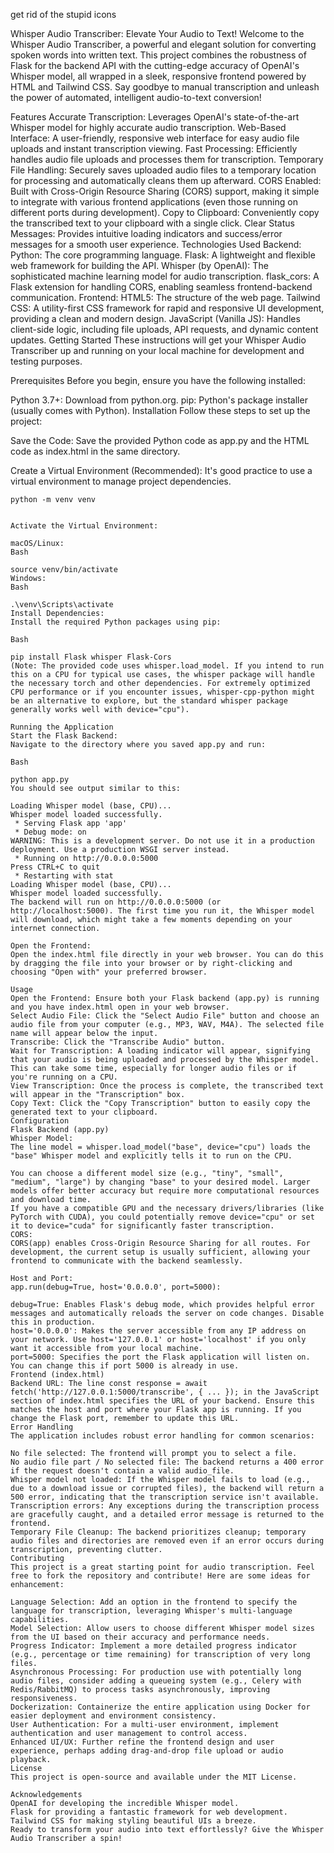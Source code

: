 get rid of the stupid icons


Whisper Audio Transcriber: Elevate Your Audio to Text!
Welcome to the Whisper Audio Transcriber, a powerful and elegant solution for converting spoken words into written text. This project combines the robustness of Flask for the backend API with the cutting-edge accuracy of OpenAI's Whisper model, all wrapped in a sleek, responsive frontend powered by HTML and Tailwind CSS. Say goodbye to manual transcription and unleash the power of automated, intelligent audio-to-text conversion!

Features
Accurate Transcription: Leverages OpenAI's state-of-the-art Whisper model for highly accurate audio transcription.
Web-Based Interface: A user-friendly, responsive web interface for easy audio file uploads and instant transcription viewing.
Fast Processing: Efficiently handles audio file uploads and processes them for transcription.
Temporary File Handling: Securely saves uploaded audio files to a temporary location for processing and automatically cleans them up afterward.
CORS Enabled: Built with Cross-Origin Resource Sharing (CORS) support, making it simple to integrate with various frontend applications (even those running on different ports during development).
Copy to Clipboard: Conveniently copy the transcribed text to your clipboard with a single click.
Clear Status Messages: Provides intuitive loading indicators and success/error messages for a smooth user experience.
Technologies Used
Backend:
Python: The core programming language.
Flask: A lightweight and flexible web framework for building the API.
Whisper (by OpenAI): The sophisticated machine learning model for audio transcription.
flask_cors: A Flask extension for handling CORS, enabling seamless frontend-backend communication.
Frontend:
HTML5: The structure of the web page.
Tailwind CSS: A utility-first CSS framework for rapid and responsive UI development, providing a clean and modern design.
JavaScript (Vanilla JS): Handles client-side logic, including file uploads, API requests, and dynamic content updates.
Getting Started
These instructions will get your Whisper Audio Transcriber up and running on your local machine for development and testing purposes.

Prerequisites
Before you begin, ensure you have the following installed:

Python 3.7+: Download from python.org.
pip: Python's package installer (usually comes with Python).
Installation
Follow these steps to set up the project:

Save the Code: Save the provided Python code as app.py and the HTML code as index.html in the same directory.

Create a Virtual Environment (Recommended):
It's good practice to use a virtual environment to manage project dependencies.

    python -m venv venv
```

Activate the Virtual Environment:

macOS/Linux:
Bash

source venv/bin/activate
Windows:
Bash

.\venv\Scripts\activate
Install Dependencies:
Install the required Python packages using pip:

Bash

pip install Flask whisper Flask-Cors
(Note: The provided code uses whisper.load_model. If you intend to run this on a CPU for typical use cases, the whisper package will handle the necessary torch and other dependencies. For extremely optimized CPU performance or if you encounter issues, whisper-cpp-python might be an alternative to explore, but the standard whisper package generally works well with device="cpu").

Running the Application
Start the Flask Backend:
Navigate to the directory where you saved app.py and run:

Bash

python app.py
You should see output similar to this:

Loading Whisper model (base, CPU)...
Whisper model loaded successfully.
 * Serving Flask app 'app'
 * Debug mode: on
WARNING: This is a development server. Do not use it in a production deployment. Use a production WSGI server instead.
 * Running on http://0.0.0.0:5000
Press CTRL+C to quit
 * Restarting with stat
Loading Whisper model (base, CPU)...
Whisper model loaded successfully.
The backend will run on http://0.0.0.0:5000 (or http://localhost:5000). The first time you run it, the Whisper model will download, which might take a few moments depending on your internet connection.

Open the Frontend:
Open the index.html file directly in your web browser. You can do this by dragging the file into your browser or by right-clicking and choosing "Open with" your preferred browser.

Usage
Open the Frontend: Ensure both your Flask backend (app.py) is running and you have index.html open in your web browser.
Select Audio File: Click the "Select Audio File" button and choose an audio file from your computer (e.g., MP3, WAV, M4A). The selected file name will appear below the input.
Transcribe: Click the "Transcribe Audio" button.
Wait for Transcription: A loading indicator will appear, signifying that your audio is being uploaded and processed by the Whisper model. This can take some time, especially for longer audio files or if you're running on a CPU.
View Transcription: Once the process is complete, the transcribed text will appear in the "Transcription" box.
Copy Text: Click the "Copy Transcription" button to easily copy the generated text to your clipboard.
Configuration
Flask Backend (app.py)
Whisper Model:
The line model = whisper.load_model("base", device="cpu") loads the "base" Whisper model and explicitly tells it to run on the CPU.

You can choose a different model size (e.g., "tiny", "small", "medium", "large") by changing "base" to your desired model. Larger models offer better accuracy but require more computational resources and download time.
If you have a compatible GPU and the necessary drivers/libraries (like PyTorch with CUDA), you could potentially remove device="cpu" or set it to device="cuda" for significantly faster transcription.
CORS:
CORS(app) enables Cross-Origin Resource Sharing for all routes. For development, the current setup is usually sufficient, allowing your frontend to communicate with the backend seamlessly.

Host and Port:
app.run(debug=True, host='0.0.0.0', port=5000):

debug=True: Enables Flask's debug mode, which provides helpful error messages and automatically reloads the server on code changes. Disable this in production.
host='0.0.0.0': Makes the server accessible from any IP address on your network. Use host='127.0.0.1' or host='localhost' if you only want it accessible from your local machine.
port=5000: Specifies the port the Flask application will listen on. You can change this if port 5000 is already in use.
Frontend (index.html)
Backend URL: The line const response = await fetch('http://127.0.0.1:5000/transcribe', { ... }); in the JavaScript section of index.html specifies the URL of your backend. Ensure this matches the host and port where your Flask app is running. If you change the Flask port, remember to update this URL.
Error Handling
The application includes robust error handling for common scenarios:

No file selected: The frontend will prompt you to select a file.
No audio file part / No selected file: The backend returns a 400 error if the request doesn't contain a valid audio_file.
Whisper model not loaded: If the Whisper model fails to load (e.g., due to a download issue or corrupted files), the backend will return a 500 error, indicating that the transcription service isn't available.
Transcription errors: Any exceptions during the transcription process are gracefully caught, and a detailed error message is returned to the frontend.
Temporary File Cleanup: The backend prioritizes cleanup; temporary audio files and directories are removed even if an error occurs during transcription, preventing clutter.
Contributing
This project is a great starting point for audio transcription. Feel free to fork the repository and contribute! Here are some ideas for enhancement:

Language Selection: Add an option in the frontend to specify the language for transcription, leveraging Whisper's multi-language capabilities.
Model Selection: Allow users to choose different Whisper model sizes from the UI based on their accuracy and performance needs.
Progress Indicator: Implement a more detailed progress indicator (e.g., percentage or time remaining) for transcription of very long files.
Asynchronous Processing: For production use with potentially long audio files, consider adding a queueing system (e.g., Celery with Redis/RabbitMQ) to process tasks asynchronously, improving responsiveness.
Dockerization: Containerize the entire application using Docker for easier deployment and environment consistency.
User Authentication: For a multi-user environment, implement authentication and user management to control access.
Enhanced UI/UX: Further refine the frontend design and user experience, perhaps adding drag-and-drop file upload or audio playback.
License
This project is open-source and available under the MIT License.

Acknowledgements
OpenAI for developing the incredible Whisper model.
Flask for providing a fantastic framework for web development.
Tailwind CSS for making styling beautiful UIs a breeze.
Ready to transform your audio into text effortlessly? Give the Whisper Audio Transcriber a spin!